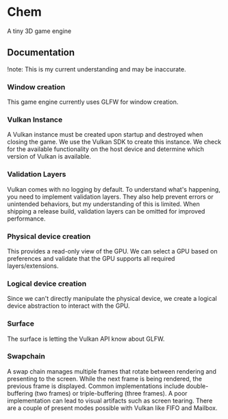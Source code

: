 # Chem

A tiny 3D game engine


## Documentation
!note: This is my current understanding and may be inaccurate.

### Window creation
This game engine currently uses GLFW for window creation.

### Vulkan Instance
A Vulkan instance must be created upon startup and destroyed when closing the game. We use the Vulkan SDK to create this instance. We check for the available functionality on the host device and determine which version of Vulkan is available.

### Validation Layers
Vulkan comes with no logging by default. To understand what's happening, you need to implement validation layers. They also help prevent errors or unintended behaviors, but my understanding of this is limited. When shipping a release build, validation layers can be omitted for improved performance.

### Physical device creation
This provides a read-only view of the GPU. We can select a GPU based on preferences and validate that the GPU supports all required layers/extensions.

### Logical device creation
Since we can't directly manipulate the physical device, we create a logical device abstraction to interact with the GPU.

### Surface
The surface is letting the Vulkan API know about GLFW.

### Swapchain
A swap chain manages multiple frames that rotate between rendering and presenting to the screen. While the next frame is being rendered, the previous frame is displayed. Common implementations include double-buffering (two frames) or triple-buffering (three frames). A poor implementation can lead to visual artifacts such as screen tearing. There are a couple of present modes possible with Vulkan like FIFO and Mailbox.